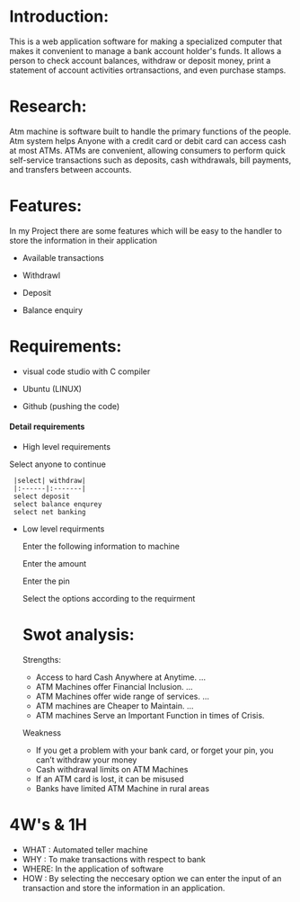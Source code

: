 # Introduction:


This is a web application software for making a specialized computer that makes it convenient to manage a bank account holder's funds. It allows a person to check account 
balances, withdraw or deposit money, print a statement of account activities ortransactions, and even purchase stamps.





# Research:

Atm machine is software built to handle the primary  functions of the people. Atm system helps Anyone with a credit card or debit card can access cash at most ATMs. ATMs are convenient, allowing consumers to perform quick self-service transactions such as deposits, cash withdrawals, bill payments, and transfers between accounts.






# Features:
In my Project there are some features which will be easy to the handler to 
store the information in their application



* Available transactions


* Withdrawl

* Deposit

* Balance enquiry

# Requirements:

* visual code studio with C compiler

* Ubuntu (LINUX)

* Github (pushing the code)


#### Detail requirements

 * High level requirements
 
  Select anyone to continue
  
     |select| withdraw|
     |:------|:-------|
     select deposit
     select balance enqurey
     select net banking
     
 * Low level requirments
 
   Enter the following information to machine
   
      Enter the amount
      
      Enter the pin
      
      Select the options according to the requirment
      
     # Swot analysis:
     
     Strengths:
     
     * Access to hard Cash Anywhere at Anytime. ...
     * ATM Machines offer Financial Inclusion. ...
     * ATM Machines offer wide range of services. ...
     * ATM machines are Cheaper to Maintain. ...
     * ATM machines Serve an Important Function in times of Crisis.
     
     
     Weakness
     
     
     * If you get a problem with your bank card, or forget your pin, you can’t withdraw your money
     * Cash withdrawal limits on ATM Machines
     * If an ATM card is lost, it can be misused
     * Banks have limited ATM Machine in rural areas

# 4W's & 1H
* WHAT : Automated teller machine
* WHY :  To make transactions with respect to bank
* WHERE: In the application of software
* HOW : By selecting the neccesary option we can enter the input of an transaction and store the information in an application.

   
  

